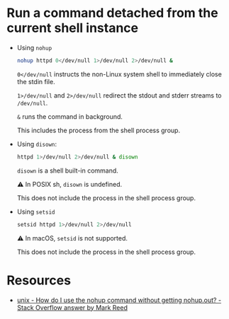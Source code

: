 # Run a command detached from the current shell instance

-   Using `nohup`

    ```sh
    nohup httpd 0</dev/null 1>/dev/null 2>/dev/null &
    ```

    `0</dev/null` instructs the non-Linux system shell to immediately close the stdin file.

    `1>/dev/null` and `2>/dev/null` redirect the stdout and stderr streams to `/dev/null`.

    `&` runs the command in background.

    This includes the process from the shell process group.

-   Using `disown`:

    ```sh
    httpd 1>/dev/null 2>/dev/null & disown
    ```

    `disown` is a shell built-in command.

    ⚠️ In POSIX sh, `disown` is undefined.

    This does not include the process in the shell process group.

-   Using `setsid`

    ```sh
    setsid httpd 1>/dev/null 2>/dev/null
    ```

    ⚠️ In macOS, `setsid` is not supported.

    This does not include the process in the shell process group.

# Resources

-   [unix - How do I use the nohup command without getting nohup.out? - Stack Overflow answer by Mark Reed](https://stackoverflow.com/questions/10408816/how-do-i-use-the-nohup-command-without-getting-nohup-out/10408906#10408906)
